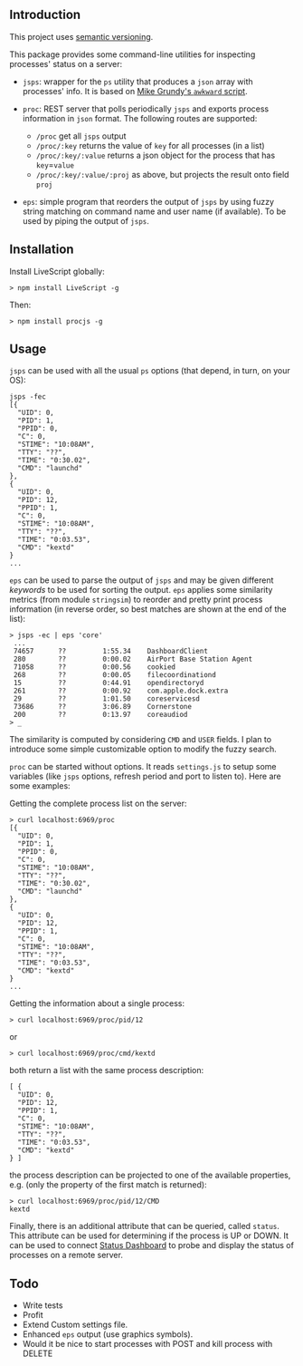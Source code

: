 
## Introduction 

This project uses [semantic versioning](http://semver.org/).

This package provides some command-line utilities for inspecting processes' status on a server:

* `jsps`: wrapper for the `ps` utility that produces a `json` array with processes' info. It is based on [Mike Grundy's `awkward` script](https://github.com/mgrundy/awkward).

* `proc`: REST server that polls periodically `jsps` and exports process information in `json` format. The following routes are supported:

    * `/proc`                     get all `jsps` output
    * `/proc/:key`                returns the value of `key` for all processes (in a list)
    * `/proc/:key/:value`         returns a json object for the process that has `key`=`value`
    * `/proc/:key/:value/:proj`   as above, but projects the result onto field `proj`   

* `eps`: simple program that reorders the output of `jsps` by using fuzzy string matching on command name and user name (if available). To be used by piping the output of `jsps`.

## Installation ##

Install LiveScript globally:

    > npm install LiveScript -g

Then:

    > npm install procjs -g
    
## Usage ##

`jsps` can be used with all the usual `ps` options (that depend, in turn, on your OS):

    jsps -fec
    [{
      "UID": 0,
      "PID": 1,
      "PPID": 0,
      "C": 0,
      "STIME": "10:08AM",
      "TTY": "??",
      "TIME": "0:30.02",
      "CMD": "launchd"
    },
    {
      "UID": 0,
      "PID": 12,
      "PPID": 1,
      "C": 0,
      "STIME": "10:08AM",
      "TTY": "??",
      "TIME": "0:03.53",
      "CMD": "kextd"
    }
    ...
    
`eps` can be used to parse the output of `jsps` and may be given different *keywords* to be used for sorting the output. `eps` applies some similarity metrics (from module `stringsim`) to reorder and pretty print process information (in reverse order, so best matches are shown at the end of the list):

    > jsps -ec | eps 'core'
     ...
     74657      ??         1:55.34    DashboardClient
     280        ??         0:00.02    AirPort Base Station Agent 
     71058      ??         0:00.56    cookied   
     268        ??         0:00.05    filecoordinationd
     15         ??         0:44.91    opendirectoryd
     261        ??         0:00.92    com.apple.dock.extra
     29         ??         1:01.50    coreservicesd
     73686      ??         3:06.89    Cornerstone
     200        ??         0:13.97    coreaudiod
    > _
      

The similarity is computed by considering `CMD` and `USER` fields. I plan to introduce some simple customizable option to modify the fuzzy search.

`proc` can be started without options. It reads `settings.js` to setup some variables (like `jsps` options, refresh period and port to listen to). Here are some examples:

Getting the complete process list on the server:

    > curl localhost:6969/proc 
    [{
      "UID": 0,
      "PID": 1,
      "PPID": 0,
      "C": 0,
      "STIME": "10:08AM",
      "TTY": "??",
      "TIME": "0:30.02",
      "CMD": "launchd"
    },
    {
      "UID": 0,
      "PID": 12,
      "PPID": 1,
      "C": 0,
      "STIME": "10:08AM",
      "TTY": "??",
      "TIME": "0:03.53",
      "CMD": "kextd"
    }
    ...

Getting the information about a single process:

    > curl localhost:6969/proc/pid/12

or

    > curl localhost:6969/proc/cmd/kextd

both return a list with the same process description:

    [ {
      "UID": 0,
      "PID": 12,
      "PPID": 1,
      "C": 0,
      "STIME": "10:08AM",
      "TTY": "??",
      "TIME": "0:03.53",
      "CMD": "kextd"
    } ]

the process description can be projected to one of the available properties, e.g. (only the property of the first match is returned):

    > curl localhost:6969/proc/pid/12/CMD
    kextd

Finally, there is an additional attribute that can be queried, called `status`. This attribute can be used for determining if the process is UP or DOWN. It can be used to connect [Status Dashboard](https://github.com/obazoud/statusdashboard) to probe and display the status of processes on a remote server.


## Todo ##

* Write tests
* Profit
* Extend Custom settings file.
* Enhanced `eps` output (use graphics symbols).
* Would it be nice to start processes with POST and kill process with DELETE
